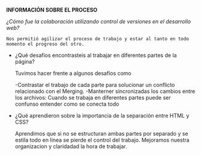 **INFORMACIÓN SOBRE EL PROCESO**

*¿Cómo fue la colaboración utilizando control de versiones en el desarrollo web?*

    Nos permitió agilizar el proceso de trabajo y estar al tanto en todo momento el progreso del otro.


- ¿Qué desafíos encontrasteis al trabajar en diferentes partes de la página?

    Tuvimos hacer frente a algunos desafíos como 
    
    -Contrastar el trabajo de cada parte para solucionar un conflicto relacionado con el Merging. 
    -Manterner sincronizadas los cambios entre los archivos: Cuando se trabaja en diferentes partes puede ser confunso entender como se conecta todo


- ¿Qué aprendieron sobre la importancia de la separación entre HTML y CSS?
    
    Aprendimos que si no se estructuran ambas partes por separado y se estila todo en línea se pierde el control del trabajo.
    Mejoramos nuestra organizacion y claridadad la hora de trabajar.
